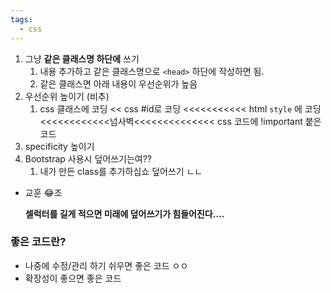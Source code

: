 ```yaml
---
tags:
  - css
---
```



1. 그냥 **같은 클래스명 하단에** 쓰기
    1. 내용 추가하고 같은 클래스명으로 `<head>` 하단에 작성하면 됨.
    2. 같은 클래스면 아래 내용이 우선순위가 높음
2. 우선순위 높이기 (비추)
    1. css 클래스에 코딩 << css \#id로 코딩 <<<<<<<<<<< html `style` 에 코딩 <<<<<<<<<<<<넘사벽<<<<<<<<<<<<<< css 코드에 !important 붙은 코드
3. specificity 높이기
4. Bootstrap 사용시 덮어쓰기는여??
    1. 내가 만든 class를 추가하십쇼 덮어쓰기 ㄴㄴ

  

- 교훈 😂조
    
    **셀럭터를 길게 적으면 미래에 덮어쓰기가 힘들어진다….**
    
      
    

### 좋은 코드란?

- 나중에 수정/관리 하기 쉬우면 좋은 코드 ㅇㅇ
- 확장성이 좋으면 좋은 코드